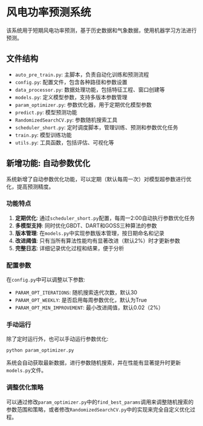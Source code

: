 # 风电功率预测系统

该系统用于短期风电功率预测，基于历史数据和气象数据，使用机器学习方法进行预测。

## 文件结构

- `auto_pre_train.py`: 主脚本，负责自动化训练和预测流程
- `config.py`: 配置文件，包含各种路径和参数设置
- `data_processor.py`: 数据处理功能，包括特征工程、窗口创建等
- `models.py`: 定义模型参数，支持多版本参数管理
- `param_optimizer.py`: 参数优化器，用于定期优化模型参数
- `predict.py`: 模型预测功能
- `RandomizedSearchCV.py`: 参数随机搜索工具
- `scheduler_short.py`: 定时调度脚本，管理训练、预测和参数优化任务
- `train.py`: 模型训练功能
- `utils.py`: 工具函数，包括评估、可视化等

## 新增功能: 自动参数优化

系统新增了自动参数优化功能，可以定期（默认每周一次）对模型超参数进行优化，提高预测精度。

### 功能特点

1. **定期优化**: 通过`scheduler_short.py`配置，每周一2:00自动执行参数优化任务
2. **多模型支持**: 同时优化GBDT、DART和GOSS三种算法的参数
3. **版本管理**: 在`models.py`中实现参数版本管理，按日期命名和记录
4. **改进阈值**: 只有当所有算法性能均有显著改进（默认2%）时才更新参数
5. **完整日志**: 详细记录优化过程和结果，便于分析

### 配置参数

在`config.py`中可以调整以下参数:

- `PARAM_OPT_ITERATIONS`: 随机搜索迭代次数，默认30
- `PARAM_OPT_WEEKLY`: 是否启用每周参数优化，默认为True
- `PARAM_OPT_MIN_IMPROVEMENT`: 最小改进阈值，默认0.02（2%）

### 手动运行

除了定时运行外，也可以手动运行参数优化:

```bash
python param_optimizer.py
```

系统会自动获取最新数据，进行参数随机搜索，并在性能有显著提升时更新`models.py`文件。

### 调整优化策略

可以通过修改`param_optimizer.py`中的`find_best_params`调用来调整随机搜索的参数范围和策略，或者修改`RandomizedSearchCV.py`中的实现来完全自定义优化过程。 
